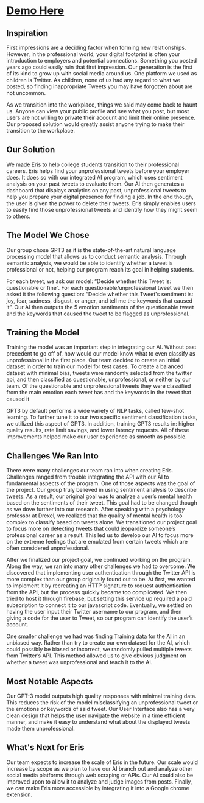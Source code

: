 # [Demo Here](https://eris-checker.herokuapp.com/)

## Inspiration
First impressions are a deciding factor when forming new relationships. However, in the professional world, your digital footprint is often your introduction to employers and potential connections. Something you posted years ago could easily ruin that first impression. Our generation is the first of its kind to grow up with social media around us. One platform we used as children is Twitter. As children, none of us had any regard to what we posted, so finding inappropriate Tweets you may have forgotten about are not uncommon.

As we transition into the workplace, things we said may come back to haunt us. Anyone can view your public profile and see what you post, but most users are not willing to private their account and limit their online presence. Our proposed solution would greatly assist anyone trying to make their transition to the workplace.

## Our Solution
We made Eris to help college students transition to their professional careers. Eris helps find your unprofessional tweets before your employer does. It does so with our integrated AI program, which uses sentiment analysis on your past tweets to evaluate them. Our AI then generates a dashboard that displays analytics on any past, unprofessional tweets to help you prepare your digital presence for finding a job. In the end though, the user is given the power to delete their tweets. Eris simply enables users to easily find those unprofessional tweets and identify how they might seem to others.

## The Model We Chose
Our group chose GPT3 as it is the state-of-the-art natural language processing model that allows us to conduct semantic analysis. Through semantic analysis, we would be able to identify whether a tweet is professional or not, helping our program reach its goal in helping students.

For each tweet, we ask our model: “Decide whether this Tweet is: questionable or fine”. For each questionable/unprofessional tweet we then asked it the following question: “Decide whether this Tweet's sentiment is: joy, fear, sadness, disgust, or anger, and tell me the keywords that caused it”. Our AI then outputs the 5 emotion sentiments of the questionable tweet and the keywords that caused the tweet to be flagged as unprofessional.

## Training the Model
Training the model was an important step in integrating our AI. Without past precedent to go off of, how would our model know what to even classify as unprofessional in the first place. Our team decided to create an initial dataset in order to train our model for test cases. To create a balanced dataset with minimal bias, tweets were randomly selected from the twitter api, and then classified as questionable, unprofessional, or neither by our team. Of the questionable and unprofessional tweets they were classified from the main emotion each tweet has and the keywords in the tweet that caused it

GPT3 by default performs a wide variety of NLP tasks, called few-shot learning. To further tune it to our two specific sentiment classification tasks, we utilized this aspect of GPT3. In addition, training GPT3 results in: higher quality results, rate limit savings, and lower latency requests. All of these improvements helped make our user experience as smooth as possible.

## Challenges We Ran Into
There were many challenges our team ran into when creating Eris. Challenges ranged from trouble integrating the API with our AI to fundamental aspects of the program. One of those aspects was the goal of the project. Our group truly believed in using sentiment analysis to describe tweets. As a result, our original goal was to analyze a user’s mental health based on the sentiments of their tweet. This goal had to be changed though as we dove further into our research. After speaking with a psychology professor at Drexel, we realized that the quality of mental health is too complex to classify based on tweets alone. We transitioned our project goal to focus more on detecting tweets that could jeopardize someone’s professional career as a result. This led us to develop our AI to focus more on the extreme feelings that are emulated from certain tweets which are often considered unprofessional.

After we finalized our project goal, we continued working on the program. Along the way, we ran into many other challenges we had to overcome. We discovered that implementing user authentication through the Twitter API is more complex than our group originally found out to be. At first, we wanted to implement it by recreating an HTTP signature to request authentication from the API, but the process quickly became too complicated. We then tried to host it through firebase, but setting this service up required a paid subscription to connect it to our javascript code. Eventually, we settled on having the user input their Twitter username to our program, and then giving a code for the user to Tweet, so our program can identify the user’s account.

One smaller challenge we had was finding Training data for the AI in an unbiased way. Rather than try to create our own dataset for the AI, which could possibly be biased or incorrect, we randomly pulled multiple tweets from Twitter’s API. This method allowed us to give obvious judgment on whether a tweet was unprofessional and teach it to the AI.

## Most Notable Aspects
Our GPT-3 model outputs high quality responses with minimal training data. This reduces the risk of the model misclassifying an unprofessional tweet or the emotions or keywords of said tweet. Our User Interface also has a very clean design that helps the user navigate the website in a time efficient manner, and make it easy to understand what about the displayed tweets made them unprofessional.

## What's Next for Eris
Our team expects to increase the scale of Eris in the future. Our scale would increase by scope as we plan to have our AI branch out and analyze other social media platforms through web scraping or APIs. Our AI could also be improved upon to allow it to analyze and judge images from posts. Finally, we can make Eris more accessible by integrating it into a Google chrome extension.
